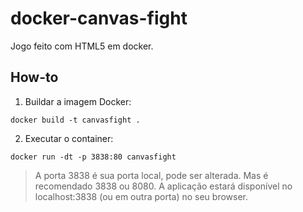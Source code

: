 # docker-canvas-fight

Jogo feito com HTML5 em docker.

## How-to

1. Buildar a imagem Docker:

`docker build -t canvasfight .`

2. Executar o container: 

`docker run -dt -p 3838:80 canvasfight`

> A porta 3838 é sua porta local, pode ser alterada. Mas é recomendado 3838 ou 8080. 
> A aplicação estará disponível no localhost:3838 (ou em outra porta) no seu browser. 
